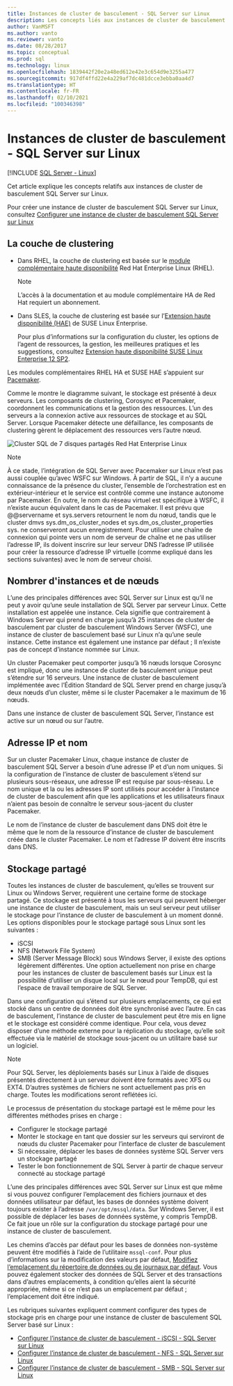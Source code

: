 ```yaml
---
title: Instances de cluster de basculement - SQL Server sur Linux
description: Les concepts liés aux instances de cluster de basculement SQL Server sur Linux incluent la couche de clustering, le nombre d’instances, le nom et l’adresse IP, et le stockage partagé.
author: VanMSFT
ms.author: vanto
ms.reviewer: vanto
ms.date: 08/28/2017
ms.topic: conceptual
ms.prod: sql
ms.technology: linux
ms.openlocfilehash: 1839442f20e2a48ed612e42e3c654d9e3255a477
ms.sourcegitcommit: 917df4ffd22e4a229af7dc481dcce3ebba0aa4d7
ms.translationtype: HT
ms.contentlocale: fr-FR
ms.lasthandoff: 02/10/2021
ms.locfileid: "100346398"
---
```

# <a name="failover-cluster-instances---sql-server-on-linux"></a>Instances de cluster de basculement - SQL Server sur Linux

[!INCLUDE [SQL Server - Linux](../includes/applies-to-version/sql-linux.md)]

Cet article explique les concepts relatifs aux instances de cluster de basculement SQL Server sur Linux. 

Pour créer une instance de cluster de basculement SQL Server sur Linux, consultez [Configurer une instance de cluster de basculement SQL Server sur Linux](sql-server-linux-shared-disk-cluster-configure.md)

## <a name="the-clustering-layer"></a>La couche de clustering

* Dans RHEL, la couche de clustering est basée sur le [module complémentaire haute disponibilité](https://access.redhat.com/documentation/en-US/Red_Hat_Enterprise_Linux/6/pdf/High_Availability_Add-On_Overview/Red_Hat_Enterprise_Linux-6-High_Availability_Add-On_Overview-en-US.pdf) Red Hat Enterprise Linux (RHEL). 

    > [!NOTE] 
    > L’accès à la documentation et au module complémentaire HA de Red Hat requiert un abonnement. 

* Dans SLES, la couche de clustering est basée sur l’[Extension haute disponibilité (HAE)](https://www.suse.com/products/highavailability) de SUSE Linux Enterprise.

    Pour plus d’informations sur la configuration du cluster, les options de l’agent de ressources, la gestion, les meilleures pratiques et les suggestions, consultez [Extension haute disponibilité SUSE Linux Enterprise 12 SP2](https://www.suse.com/documentation/sle-ha-12/index.html).

Les modules complémentaires RHEL HA et SUSE HAE s’appuient sur [Pacemaker](https://clusterlabs.org/).

Comme le montre le diagramme suivant, le stockage est présenté à deux serveurs. Les composants de clustering, Corosync et Pacemaker, coordonnent les communications et la gestion des ressources. L’un des serveurs a la connexion active aux ressources de stockage et au SQL Server. Lorsque Pacemaker détecte une défaillance, les composants de clustering gèrent le déplacement des ressources vers l’autre nœud.  

![Cluster SQL de 7 disques partagés Red Hat Enterprise Linux](./media/sql-server-linux-shared-disk-cluster-red-hat-7-configure/LinuxCluster.png) 


> [!NOTE]
> À ce stade, l’intégration de SQL Server avec Pacemaker sur Linux n’est pas aussi couplée qu’avec WSFC sur Windows. À partir de SQL, il n’y a aucune connaissance de la présence du cluster, l’ensemble de l’orchestration est en extérieur-intérieur et le service est contrôlé comme une instance autonome par Pacemaker. En outre, le nom du réseau virtuel est spécifique à WSFC, il n’existe aucun équivalent dans le cas de Pacemaker. Il est prévu que @@servername et sys.servers retournent le nom du nœud, tandis que le cluster dmvs sys.dm_os_cluster_nodes et sys.dm_os_cluster_properties sys. ne conserveront aucun enregistrement. Pour utiliser une chaîne de connexion qui pointe vers un nom de serveur de chaîne et ne pas utiliser l’adresse IP, ils doivent inscrire sur leur serveur DNS l’adresse IP utilisée pour créer la ressource d’adresse IP virtuelle (comme expliqué dans les sections suivantes) avec le nom de serveur choisi.

## <a name="number-of-instances-and-nodes"></a>Nombrer d'instances et de nœuds

L’une des principales différences avec SQL Server sur Linux est qu’il ne peut y avoir qu’une seule installation de SQL Server par serveur Linux. Cette installation est appelée une instance. Cela signifie que contrairement à Windows Server qui prend en charge jusqu’à 25 instances de cluster de basculement par cluster de basculement Windows Server (WSFC), une instance de cluster de basculement basé sur Linux n’a qu’une seule instance. Cette instance est également une instance par défaut ; Il n’existe pas de concept d’instance nommée sur Linux. 

Un cluster Pacemaker peut comporter jusqu’à 16 nœuds lorsque Corosync est impliqué, donc une instance de cluster de basculement unique peut s’étendre sur 16 serveurs. Une instance de cluster de basculement implémentée avec l’Édition Standard de SQL Server prend en charge jusqu’à deux nœuds d’un cluster, même si le cluster Pacemaker a le maximum de 16 nœuds.

Dans une instance de cluster de basculement SQL Server, l’instance est active sur un nœud ou sur l’autre.

## <a name="ip-address-and-name"></a>Adresse IP et nom
Sur un cluster Pacemaker Linux, chaque instance de cluster de basculement SQL Server a besoin d’une adresse IP et d’un nom uniques. Si la configuration de l’instance de cluster de basculement s’étend sur plusieurs sous-réseaux, une adresse IP est requise par sous-réseau. Le nom unique et la ou les adresses IP sont utilisés pour accéder à l’instance de cluster de basculement afin que les applications et les utilisateurs finaux n’aient pas besoin de connaître le serveur sous-jacent du cluster Pacemaker.

Le nom de l’instance de cluster de basculement dans DNS doit être le même que le nom de la ressource d’instance de cluster de basculement créée dans le cluster Pacemaker.
Le nom et l’adresse IP doivent être inscrits dans DNS.

## <a name="shared-storage"></a>Stockage partagé
Toutes les instances de cluster de basculement, qu’elles se trouvent sur Linux ou Windows Server, requièrent une certaine forme de stockage partagé. Ce stockage est présenté à tous les serveurs qui peuvent héberger une instance de cluster de basculement, mais un seul serveur peut utiliser le stockage pour l’instance de cluster de basculement à un moment donné. Les options disponibles pour le stockage partagé sous Linux sont les suivantes :

- iSCSI
- NFS (Network File System)
- SMB (Server Message Block) sous Windows Server, il existe des options légèrement différentes. Une option actuellement non prise en charge pour les instances de cluster de basculement basés sur Linux est la possibilité d’utiliser un disque local sur le nœud pour TempDB, qui est l’espace de travail temporaire de SQL Server.

Dans une configuration qui s’étend sur plusieurs emplacements, ce qui est stocké dans un centre de données doit être synchronisé avec l’autre. En cas de basculement, l’instance de cluster de basculement peut être mis en ligne et le stockage est considéré comme identique. Pour cela, vous devez disposer d’une méthode externe pour la réplication du stockage, qu’elle soit effectuée via le matériel de stockage sous-jacent ou un utilitaire basé sur un logiciel. 

>[!NOTE]
>Pour SQL Server, les déploiements basés sur Linux à l’aide de disques présentés directement à un serveur doivent être formatés avec XFS ou EXT4. D’autres systèmes de fichiers ne sont actuellement pas pris en charge. Toutes les modifications seront reflétées ici.

Le processus de présentation du stockage partagé est le même pour les différentes méthodes prises en charge :

- Configurer le stockage partagé
- Monter le stockage en tant que dossier sur les serveurs qui serviront de nœuds du cluster Pacemaker pour l’interface de cluster de basculement
- Si nécessaire, déplacer les bases de données système SQL Server vers un stockage partagé
- Tester le bon fonctionnement de SQL Server à partir de chaque serveur connecté au stockage partagé

L’une des principales différences avec SQL Server sur Linux est que même si vous pouvez configurer l’emplacement des fichiers journaux et des données utilisateur par défaut, les bases de données système doivent toujours exister à l’adresse `/var/opt/mssql/data`. Sur Windows Server, il est possible de déplacer les bases de données système, y compris TempDB. Ce fait joue un rôle sur la configuration du stockage partagé pour une instance de cluster de basculement.

Les chemins d’accès par défaut pour les bases de données non-système peuvent être modifiés à l’aide de l’utilitaire `mssql-conf`. Pour plus d’informations sur la modification des valeurs par défaut, [Modifiez l’emplacement du répertoire de données ou de journaux par défaut](sql-server-linux-configure-mssql-conf.md#datadir). Vous pouvez également stocker des données de SQL Server et des transactions dans d’autres emplacements, à condition qu’elles aient la sécurité appropriée, même si ce n’est pas un emplacement par défaut ; l’emplacement doit être indiqué.

Les rubriques suivantes expliquent comment configurer des types de stockage pris en charge pour une instance de cluster de basculement SQL Server basé sur Linux :

- [Configurer l’instance de cluster de basculement - iSCSI - SQL Server sur Linux](sql-server-linux-shared-disk-cluster-configure-iscsi.md)
- [Configurer l’instance de cluster de basculement - NFS - SQL Server sur Linux](sql-server-linux-shared-disk-cluster-configure-nfs.md)
- [Configurer l’instance de cluster de basculement - SMB - SQL Server sur Linux](sql-server-linux-shared-disk-cluster-configure-smb.md)
